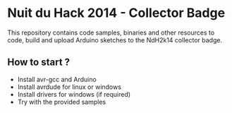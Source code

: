 Nuit du Hack 2014 - Collector Badge
===================================

This repository contains code samples, binaries and other resources to code,
build and upload Arduino sketches to the NdH2k14 collector badge.


How to start ?
--------------

* Install avr-gcc and Arduino
* Install avrdude for linux or windows
* Install drivers for windows (if required)
* Try with the provided samples



